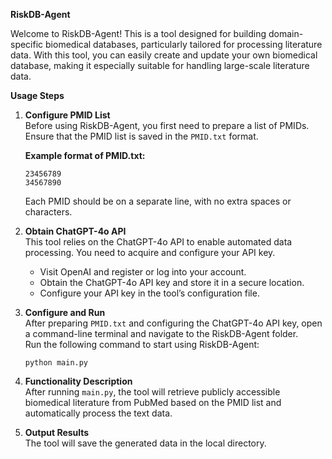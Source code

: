**RiskDB-Agent**

Welcome to RiskDB-Agent! This is a tool designed for building domain-specific biomedical databases, particularly tailored for processing literature data. With this tool, you can easily create and update your own biomedical database, making it especially suitable for handling large-scale literature data.

**Usage Steps**

1. **Configure PMID List**  
   Before using RiskDB-Agent, you first need to prepare a list of PMIDs. Ensure that the PMID list is saved in the `PMID.txt` format.  

   **Example format of PMID.txt:**  
   ```
   23456789
   34567890
   ```  
   Each PMID should be on a separate line, with no extra spaces or characters.

2. **Obtain ChatGPT-4o API**  
   This tool relies on the ChatGPT-4o API to enable automated data processing. You need to acquire and configure your API key.  
   - Visit OpenAI and register or log into your account.  
   - Obtain the ChatGPT-4o API key and store it in a secure location.  
   - Configure your API key in the tool’s configuration file.

3. **Configure and Run**  
   After preparing `PMID.txt` and configuring the ChatGPT-4o API key, open a command-line terminal and navigate to the RiskDB-Agent folder.  
   Run the following command to start using RiskDB-Agent:  
   ```
   python main.py
   ```

4. **Functionality Description**  
   After running `main.py`, the tool will retrieve publicly accessible biomedical literature from PubMed based on the PMID list and automatically process the text data.

5. **Output Results**  
   The tool will save the generated data in the local directory.
